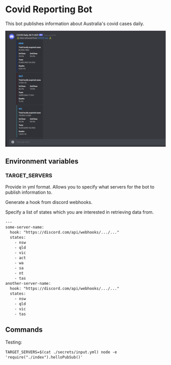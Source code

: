 # Covid Reporting Bot

This bot publishes information about Australia's covid cases daily.

![alt text](https://github.com/duong/covid-bot/blob/master/example-covid.PNG?raw=true)

## Environment variables

### TARGET_SERVERS

Provide in yml format. Allows you to specify what servers for the bot to publish information to.

Generate a hook from discord webhooks.

Specify a list of states which you are interested in retrieving data from.

```
---
some-server-name:
  hook: "https://discord.com/api/webhooks/.../..."
  states:
    - nsw
    - qld
    - vic
    - act
    - wa
    - sa
    - nt
    - tas 
another-server-name:
  hook: "https://discord.com/api/webhooks/.../..."
  states:
    - nsw
    - qld
    - vic
    - tas 
```

## Commands

Testing: 
```
TARGET_SERVERS=$(cat ./secrets/input.yml) node -e 'require("./index").helloPubSub()'
```
